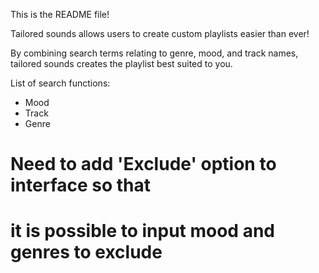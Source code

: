 This is the README file!

Tailored sounds allows users to create custom playlists easier than ever!

By combining search terms relating to genre, mood, and track names,
tailored sounds creates the playlist best suited to you.

List of search functions:

- Mood
- Track
- Genre

# Need to add 'Exclude' option to interface so that
# it is possible to input mood and genres to exclude





